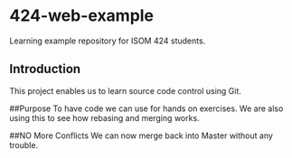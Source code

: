 # 424-web-example
Learning example repository for ISOM 424 students.

## Introduction
This project enables us to learn source code control using Git.

##Purpose 
To have code we can use for hands on exercises. We are also using this to see how rebasing and merging works. 

##NO More Conflicts
We can now merge back into Master without any trouble.